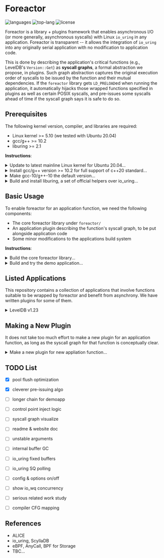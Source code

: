 # Foreactor

![languages](https://img.shields.io/github/languages/count/josehu07/foreactor)
![top-lang](https://img.shields.io/github/languages/top/josehu07/foreactor)
![license](https://img.shields.io/github/license/josehu07/foreactor)

Foreactor is a library + plugins framework that enables asynchronous I/O (or more generally, asynchronous syscalls) with Linux `io_uring` in any application. Foreactor is transparent -- it allows the integration of `io_uring` into any originally serial application with no modification to application code.

This is done by describing the application's critical functions (e.g., LevelDB's `Version::Get`) as **syscall graphs**, a formal abstraction we propose, in plugins. Such graph abstraction captures the original execution order of syscalls to be issued by the function and their mutual dependencies. If the `foreactor` library gets `LD_PRELOAD`ed when running the application, it automatically hijacks those wrapped functions specified in plugins as well as certain POSIX syscalls, and pre-issues some syscalls ahead of time if the syscall graph says it is safe to do so.


## Prerequisites

The following kernel version, compiler, and libraries are required:

- Linux kernel >= 5.10 (we tested with Ubuntu 20.04)
- gcc/g++ >= 10.2
- liburing >= 2.1

**Instructions**:

<details>
<summary>Update to latest mainline Linux kernel for Ubuntu 20.04...</summary>

```bash
wget https://raw.githubusercontent.com/pimlie/ubuntu-mainline-kernel.sh/master/ubuntu-mainline-kernel.sh
sudo chmod +x ubuntu-mainline-kernel.sh
./ubuntu-mainline-kernel.sh -c
sudo ./ubuntu-mainline-kernel.sh -i
```
</details>

<details>
<summary>Install gcc/g++ version >= 10.2 for full support of c++20 standard...</summary>

```bash
sudo apt update
sudo apt upgrade
sudo apt install build-essential gcc-10 g++-10 cpp-10 cmake
```
</details>

<details>
<summary>Make gcc-10/g++-10 the default version...</summary>

```bash
sudo update-alternatives --install /usr/bin/gcc gcc /usr/bin/gcc-10 100
sudo update-alternatives --install /usr/bin/g++ g++ /usr/bin/g++-10 100
sudo update-alternatives --install /usr/bin/gcov gcov /usr/bin/gcov-10 100
```
</details>

<details>
<summary>Build and install liburing, a set of official helpers over io_uring...</summary>

```bash
git clone https://github.com/axboe/liburing.git
cd liburing
make
sudo make install
cd ..
```
</details>


## Basic Usage

To enable foreactor for an application function, we need the following components:

- The core foreactor library under `foreactor/`
- An application plugin describing the function's syscall graph, to be put alongside application code
- Some minor modifications to the applications build system

**Instructions**:

<details>
<summary>Build the core foreactor library...</summary>

```bash
cd foreactor
make clean && make
cd ..
```
</details>

<details>
<summary>Build and try the demo application...</summary>

```bash
cd demoapp
./demo.sh
cd ..
```
</details>


## Listed Applications

This repository contains a collection of applications that involve functions suitable to be wrapped by foreactor and benefit from asynchrony. We have written plugins for some of them.

<details>
<summary>LevelDB v1.23</summary>

Build:

```bash
cd leveldb
make clean && make
```

Run with foreactor:

```bash
./ycsbcli TODO
```
</details>


## Making a New Plugin

It does not take too much effort to make a new plugin for an application function, as long as the syscall graph for that function is conceptually clear.

<details>
<summary>Make a new plugin for new appliation function...</summary>

TODO

```bash
objdump -t path/to/original/app/file.o | grep funcname_keyword
```
</details>


## TODO List

- [x] pool flush optimization
- [x] cleverer pre-issuing algo
- [ ] longer chain for demoapp
- [ ] control point inject logic
- [ ] syscall graph visualize
- [ ] readme & website doc
- [ ] unstable arguments
- [ ] internal buffer GC
- [ ] io_uring fixed buffers
- [ ] io_uring SQ polling
- [ ] config & options on/off
- [ ] show io_wq concurrency
- [ ] serious related work study
- [ ] compiler CFG mapping


## References

- ALICE
- io_uring, ScyllaDB
- eBPF, AnyCall, BPF for Storage
- TBC...
